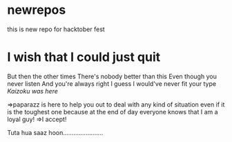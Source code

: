# newrepos
this is new repo for hacktober fest
# I wish that I could just quit
But then the other times
There's nobody better than this
Even though you never listen
And you're always right
I guess I would've never fit your type
_*Kaizoku* was here_

=>paparazz is here to help you out to deal with any kind of situation even if it is the toughest one because at the end of day everyone knows that I am a loyal guy!
=>I accept!

Tuta hua saaz hoon.......................
